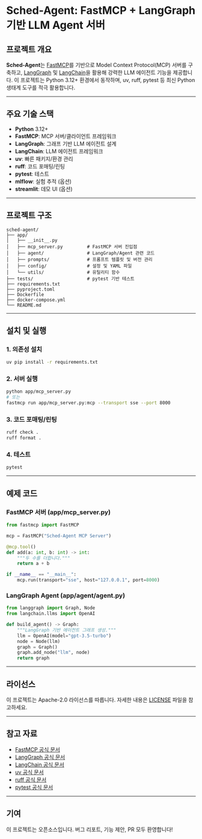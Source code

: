 # Sched-Agent: FastMCP + LangGraph 기반 LLM Agent 서버

## 프로젝트 개요

**Sched-Agent**는 [FastMCP](https://gofastmcp.com/)를 기반으로 Model Context Protocol(MCP) 서버를 구축하고, [LangGraph](https://langchain-ai.github.io/langgraph/) 및 [LangChain](https://python.langchain.com/)을 활용해 강력한 LLM 에이전트 기능을 제공합니다. 이 프로젝트는 Python 3.12+ 환경에서 동작하며, uv, ruff, pytest 등 최신 Python 생태계 도구를 적극 활용합니다.

---

## 주요 기술 스택

- **Python** 3.12+
- **FastMCP**: MCP 서버/클라이언트 프레임워크
- **LangGraph**: 그래프 기반 LLM 에이전트 설계
- **LangChain**: LLM 에이전트 프레임워크
- **uv**: 빠른 패키지/환경 관리
- **ruff**: 코드 포매팅/린팅
- **pytest**: 테스트
- **mlflow**: 실험 추적 (옵션)
- **streamlit**: 데모 UI (옵션)

---

## 프로젝트 구조

```
sched-agent/
├── app/
│   ├── __init__.py
│   ├── mcp_server.py         # FastMCP 서버 진입점
│   ├── agent/                # LangGraph/Agent 관련 코드
│   ├── prompts/              # 프롬프트 템플릿 및 버전 관리
│   ├── config/               # 설정 및 YAML 파일
│   └── utils/                # 유틸리티 함수
├── tests/                    # pytest 기반 테스트
├── requirements.txt
├── pyproject.toml
├── Dockerfile
├── docker-compose.yml
└── README.md
```

---

## 설치 및 실행

### 1. 의존성 설치

```bash
uv pip install -r requirements.txt
```

### 2. 서버 실행

```bash
python app/mcp_server.py
# 또는
fastmcp run app/mcp_server.py:mcp --transport sse --port 8000
```

### 3. 코드 포매팅/린팅

```bash
ruff check .
ruff format .
```

### 4. 테스트

```bash
pytest
```

---

## 예제 코드

### FastMCP 서버 (app/mcp_server.py)

```python
from fastmcp import FastMCP

mcp = FastMCP("Sched-Agent MCP Server")

@mcp.tool()
def add(a: int, b: int) -> int:
    """두 수를 더합니다."""
    return a + b

if __name__ == "__main__":
    mcp.run(transport="sse", host="127.0.0.1", port=8000)
```

### LangGraph Agent (app/agent/agent.py)

```python
from langgraph import Graph, Node
from langchain.llms import OpenAI

def build_agent() -> Graph:
    """LangGraph 기반 에이전트 그래프 생성."""
    llm = OpenAI(model="gpt-3.5-turbo")
    node = Node(llm)
    graph = Graph()
    graph.add_node("llm", node)
    return graph
```

---

## 라이선스

이 프로젝트는 Apache-2.0 라이선스를 따릅니다. 자세한 내용은 [LICENSE](./LICENSE) 파일을 참고하세요.

---

## 참고 자료

- [FastMCP 공식 문서](https://gofastmcp.com/)
- [LangGraph 공식 문서](https://langchain-ai.github.io/langgraph/)
- [LangChain 공식 문서](https://python.langchain.com/)
- [uv 공식 문서](https://github.com/astral-sh/uv)
- [ruff 공식 문서](https://docs.astral.sh/ruff/)
- [pytest 공식 문서](https://docs.pytest.org/)

---

## 기여

이 프로젝트는 오픈소스입니다. 버그 리포트, 기능 제안, PR 모두 환영합니다! 